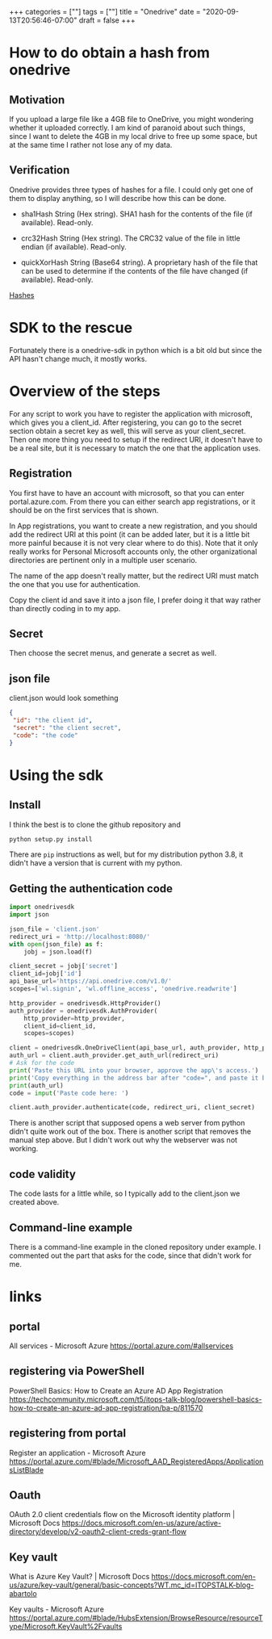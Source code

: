 +++ categories = [""] tags = [""] title = "Onedrive" date =
"2020-09-13T20:56:46-07:00" draft = false +++

# How to do obtain a hash from onedrive

## Motivation

If you upload a large file like a 4GB file to OneDrive, you might wondering
whether it uploaded correctly.  I am kind of paranoid about such things, since
I want to delete the 4GB in my local drive to free up some space, but at the
same time I rather not lose any of my data.

## Verification

Onedrive provides three types of hashes for a file.  I could only get one of
them to display anything, so I will describe how this can be done.

- sha1Hash	String	(Hex string). SHA1 hash for the contents of the file (if
  available). Read-only.

- crc32Hash	String	(Hex string). The CRC32 value of the file in little endian
  (if available). Read-only.

- quickXorHash	String	(Base64 string). A proprietary hash of the file that
  can be used to determine if the contents of the file have changed (if
  available). Read-only.

[Hashes](https://docs.microsoft.com/en-us/onedrive/developer/rest-api/resources/hashes?view=odsp-graph-online)

# SDK to the rescue

Fortunately there is a onedrive-sdk in python which is a bit old but since
the API hasn't change much, it mostly works.

# Overview of the steps

For any script to work you have to register the application with microsoft,
which gives you a client_id.  After registering, you can go to the secret
section obtain a secret key as well, this will serve as your client_secret.
Then one more thing you need to setup if the redirect URI, it doesn't have to
be a real site, but it is necessary to match the one that the application uses.

## Registration

You first have to have an account with microsoft, so that you can enter
portal.azure.com.  From there you can either search app registrations,
or it should be on the first services that is shown.

In App registrations, you want to create a new registration, and you should add
the redirect URI at this point (it can be added later, but it is a little bit
more painful because it is not very clear where to do this).  Note that it only
really works for Personal Microsoft accounts only, the other organizational
directories are pertinent only in a multiple user scenario.

The name of the app doesn't really matter, but the redirect URI must match
the one that you use for authentication.

Copy the client id and save it into a json file, I prefer doing it that way
rather than directly coding in to my app.

## Secret

Then choose the secret menus, and generate a secret as well.

## json file

client.json would look something 

```json
{
 "id": "the client id",
 "secret": "the client secret",
 "code": "the code"
}
```

# Using the sdk

## Install

I think the best is to clone the github repository and

```bash
python setup.py install
```

There are `pip` instructions as well, but for my distribution
python 3.8, it didn't have a version that is current with my
python.

## Getting the authentication code 

```python
import onedrivesdk
import json

json_file = 'client.json'
redirect_uri = 'http://localhost:8080/'
with open(json_file) as f:
    jobj = json.load(f)

client_secret = jobj['secret'] 
client_id=jobj['id']
api_base_url='https://api.onedrive.com/v1.0/'
scopes=['wl.signin', 'wl.offline_access', 'onedrive.readwrite']

http_provider = onedrivesdk.HttpProvider()
auth_provider = onedrivesdk.AuthProvider(
    http_provider=http_provider,
    client_id=client_id,
    scopes=scopes)

client = onedrivesdk.OneDriveClient(api_base_url, auth_provider, http_provider)
auth_url = client.auth_provider.get_auth_url(redirect_uri)
# Ask for the code
print('Paste this URL into your browser, approve the app\'s access.')
print('Copy everything in the address bar after "code=", and paste it below.')
print(auth_url)
code = input('Paste code here: ')

client.auth_provider.authenticate(code, redirect_uri, client_secret)
```

There is another script that supposed opens a web server from python didn't
quite work out of the box.  There is another script that removes the manual 
step above.   But I didn't work out why the webserver was not working.

## code validity

The code lasts for a little while, so I typically add to the client.json we
created above.

## Command-line example

There is a command-line example in the cloned repository under example.
I commented out the part that asks for the code, since that didn't work 
for me.  

# links

## portal

All services - Microsoft Azure
https://portal.azure.com/#allservices

## registering via PowerShell
PowerShell Basics: How to Create an Azure AD App Registration
https://techcommunity.microsoft.com/t5/itops-talk-blog/powershell-basics-how-to-create-an-azure-ad-app-registration/ba-p/811570

## registering from portal

Register an application - Microsoft Azure
https://portal.azure.com/#blade/Microsoft_AAD_RegisteredApps/ApplicationsListBlade

## Oauth

OAuth 2.0 client credentials flow on the Microsoft identity platform | Microsoft Docs
https://docs.microsoft.com/en-us/azure/active-directory/develop/v2-oauth2-client-creds-grant-flow

## Key vault

What is Azure Key Vault? | Microsoft Docs
https://docs.microsoft.com/en-us/azure/key-vault/general/basic-concepts?WT.mc_id=ITOPSTALK-blog-abartolo

Key vaults - Microsoft Azure
https://portal.azure.com/#blade/HubsExtension/BrowseResource/resourceType/Microsoft.KeyVault%2Fvaults

